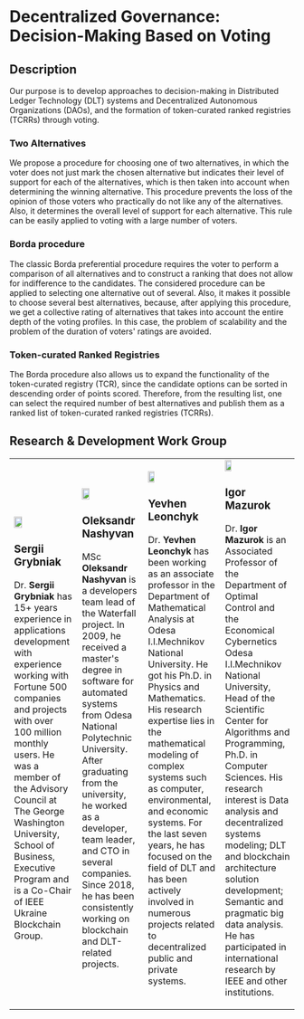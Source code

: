 # Decentralized Governance: Decision-Making Based on Voting

## Description

Our purpose is to develop approaches to decision-making in Distributed Ledger Technology (DLT) systems and Decentralized Autonomous Organizations (DAOs), and the formation of token-curated ranked registries (TCRRs) through voting.

### Two Alternatives

We propose a procedure for choosing one of two alternatives, in which the voter does not just mark the chosen alternative but indicates their level of support for each of the alternatives, which is then taken into account when determining the winning alternative. This procedure prevents the loss of the opinion of those voters who practically do not like any of the alternatives. Also, it determines the overall level of support for each alternative. This rule can be easily applied to voting with a large number of voters.

### Borda procedure

The classic Borda preferential procedure requires the voter to perform a comparison of all alternatives and to construct a ranking that does not allow for indifference to the candidates. The considered procedure can be applied to selecting one alternative out of several. Also, it makes it possible to choose several best alternatives, because, after applying this procedure, we get a collective rating of alternatives that takes into account the entire depth of the voting profiles. In this case, the problem of scalability and the problem of the duration of voters' ratings are avoided. 

### Token-curated Ranked Registries

The Borda procedure also allows us to expand the functionality of the token-curated registry (TCR), since the candidate options can be sorted in descending order of points scored. Therefore, from the resulting list, one can select the required number of best alternatives and publish them as a ranked list of token-curated ranked registries (TCRRs).

## Research & Development Work Group

<table><tbody><tr><td><img src="https://github.com/waterfall-foundation/recurring-payment-contract/blob/main/photos/Grybniak.png" width="36%"><h3>Sergii Grybniak</h3><p>Dr.<strong> Sergii Grybniak</strong> has 15+ years experience in applications development with experience working with Fortune 500 companies and projects with over 100 million monthly users. He was a member of the Advisory Council at The George Washington University, School of Business, Executive Program and is a Co-Chair of IEEE Ukraine Blockchain Group.</p></td><td><img src="https://github.com/waterfall-foundation/recurring-payment-contract/blob/main/photos/LordN.png" width="36%"><h3>Oleksandr Nashyvan</h3><p>MSc<strong> Oleksandr Nashyvan</strong> is a developers team lead of the Waterfall project. In 2009, he received a master's degree in software for automated systems from Odesa National Polytechnic University. After graduating from the university, he worked as a developer, team leader, and CTO in several companies. Since 2018, he has been consistently working on blockchain and DLT-related projects.</p></td><td><img src="https://github.com/waterfall-foundation/recurring-payment-contract/blob/main/photos/Leonchyk.png" width="30%"><h3>Yevhen Leonchyk</h3><p>Dr.<strong> Yevhen Leonchyk</strong> has been working as an associate professor in the Department of Mathematical Analysis at Odesa I.I.Mechnikov National University. He got his Ph.D. in Physics and Mathematics. His research expertise lies in the mathematical modeling of complex systems such as computer, environmental, and economic systems. For the last seven years, he has focused on the field of DLT and has been actively involved in numerous projects related to decentralized public and private systems.</p></td><td><img src="https://github.com/waterfall-foundation/recurring-payment-contract/blob/main/photos/mazurok.jpg" width="30%"><h3>Igor Mazurok</h3><p>Dr.<strong> Igor Mazurok</strong> is an Associated Professor of the Department of Optimal Control and the Economical Cybernetics Odesa I.I.Mechnikov National University, Head of the Scientific Center for Algorithms and Programming, Ph.D. in Computer Sciences. His research interest is Data analysis and decentralized systems modeling; DLT and blockchain architecture solution development; Semantic and pragmatic big data analysis. He has participated in international research by IEEE and other institutions.</p></td></tr></tbody></table>

